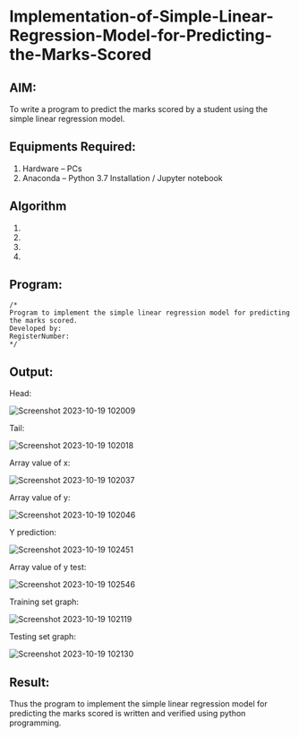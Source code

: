 # Implementation-of-Simple-Linear-Regression-Model-for-Predicting-the-Marks-Scored

## AIM:
To write a program to predict the marks scored by a student using the simple linear regression model.

## Equipments Required:
1. Hardware – PCs
2. Anaconda – Python 3.7 Installation / Jupyter notebook

## Algorithm
1. 
2. 
3. 
4. 

## Program:
```
/*
Program to implement the simple linear regression model for predicting the marks scored.
Developed by: 
RegisterNumber:  
*/
```

## Output:
Head:

   ![Screenshot 2023-10-19 102009](https://github.com/nandhu6523/Implementation-of-Simple-Linear-Regression-Model-for-Predicting-the-Marks-Scored/assets/123856724/c42dfcd6-f577-48be-af33-3c84f488acc0)

Tail:

  ![Screenshot 2023-10-19 102018](https://github.com/nandhu6523/Implementation-of-Simple-Linear-Regression-Model-for-Predicting-the-Marks-Scored/assets/123856724/1c773026-6ea4-4b7e-b42a-adf9c6844f8e)

Array value of x:

  ![Screenshot 2023-10-19 102037](https://github.com/nandhu6523/Implementation-of-Simple-Linear-Regression-Model-for-Predicting-the-Marks-Scored/assets/123856724/756b18c7-c3b6-43c4-b587-7d34bff8deb6)

Array value of y:

  ![Screenshot 2023-10-19 102046](https://github.com/nandhu6523/Implementation-of-Simple-Linear-Regression-Model-for-Predicting-the-Marks-Scored/assets/123856724/8a106a11-5038-4c9c-b3e9-a2e106da61d0)

Y prediction:

 ![Screenshot 2023-10-19 102451](https://github.com/nandhu6523/Implementation-of-Simple-Linear-Regression-Model-for-Predicting-the-Marks-Scored/assets/123856724/d1b35d36-2b29-4dbf-bb45-0f79331353f3)

Array value of y test:

 ![Screenshot 2023-10-19 102546](https://github.com/nandhu6523/Implementation-of-Simple-Linear-Regression-Model-for-Predicting-the-Marks-Scored/assets/123856724/f4a351a9-341b-4f75-bcca-e2adf90408f4)

Training set graph:

![Screenshot 2023-10-19 102119](https://github.com/nandhu6523/Implementation-of-Simple-Linear-Regression-Model-for-Predicting-the-Marks-Scored/assets/123856724/2996c832-5531-4440-971c-ad520613ad3c)

Testing set graph:

![Screenshot 2023-10-19 102130](https://github.com/nandhu6523/Implementation-of-Simple-Linear-Regression-Model-for-Predicting-the-Marks-Scored/assets/123856724/17ad5f72-0969-4b28-b30d-6ea0591b8199)




## Result:
Thus the program to implement the simple linear regression model for predicting the marks scored is written and verified using python programming.
